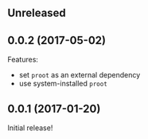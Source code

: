 ## Unreleased

## 0.0.2 (2017-05-02)

Features:

  - set `proot` as an external dependency
  - use system-installed `proot`

## 0.0.1 (2017-01-20)

Initial release!
